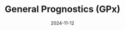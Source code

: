 ---  
layout: startup_page  
title: "General Prognostics (GPx)"  
id: "gpx.ai"  
permalink: "/generalprognosticsgpxgpx.ai11122024/"  
website: "https://www.gpx.ai/"  
funding_round: ""  
funding_amount: ""  
investors: "NEC X"  
about: "General Prognostics (GPx) is a MedTech startup developing CardioID, a non-invasive, implant-free remote blood monitoring solution for heart failure patients. CardioID uses AI and machine learning to analyze data from wearable devices, providing predictive models more accurate than traditional implant-based methods. This expands access to continuous care for a broader patient population."  
markets: "MedTech, AI, Machine Learning, Healthcare, Biotechnology, Health Care, Information Technology, Medical, Medical Device"  
hq: "Boston, Massachusetts, United States"  
founded_year: "2020"  
linkedin: "https://www.linkedin.com/company/gpx"  
twitter: "https://twitter.com/GPx_Boston"  
instagram: ""  
facebook: "https://www.facebook.com/GeneralPrognostics"  
crunchbase: "https://www.crunchbase.com/organization/gpx"  
pitchbook: "https://pitchbook.com/profiles/company/459645-49"  

date_display: "12-Nov-2024"  
date: "2024-11-12"

# SEO Optimization  
meta_title: "General Prognostics (GPx)"  
meta_description: "General Prognostics (GPx), General Prognostics (GPx) is a MedTech startup developing CardioID, a non-invasive, implant-free remote blood monitoring solution for heart failure pa..."  
meta_keywords: "General Prognostics (GPx), MedTech, AI, Machine Learning, Healthcare, Biotechnology, Health Care, Information Technology, Medical, Medical Device,  funding"  
canonical_url: "https://startup.projectstartups.com/generalprognosticsgpxgpx.ai11122024/"  
---